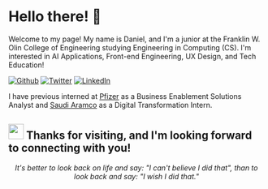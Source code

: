 <h1>Hello there! 👋</h1>

Welcome to my page! My name is Daniel, and I'm a junior at the Franklin W. Olin College of Engineering studying Engineering in Computing (CS). I'm interested in AI Applications, Front-end Engineering, UX Design, and Tech Education!

<p><a href="https://github.com/DanPark13" target="_blank"><img alt="Github" src="https://img.shields.io/badge/GitHub-%2312100E.svg?&style=for-the-badge&logo=Github&logoColor=white" /></a> <a href="https://twitter.com/danjaepark" target="_blank"><img alt="Twitter" src="https://img.shields.io/badge/twitter-%231DA1F2.svg?&style=for-the-badge&logo=twitter&logoColor=white" /></a> <a href="https://www.linkedin.com/in/danielpark13/" target="_blank"><img alt="LinkedIn" src="https://img.shields.io/badge/linkedin-%230077B5.svg?&style=for-the-badge&logo=linkedin&logoColor=white" /></a>
</p>

I have previous interned at [Pfizer](https://www.pfizer.com/) as a Business Enablement Solutions Analyst and [Saudi Aramco](https://www.aramco.com/) as a Digital Transformation Intern.

<h2><img src="https://emojis.slackmojis.com/emojis/images/1531849430/4246/blob-sunglasses.gif?1531849430" width="30"/> Thanks for visiting, and I'm looking forward to connecting with you!</h2>

<p align="center"><em>It's better to look back on life and say: "I can't believe I did that", than to look back and say: "I wish I did that."</em>